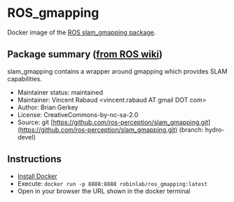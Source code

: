 # ROS_gmapping

Docker image of the [ROS slam_gmapping package](http://wiki.ros.org/slam_gmapping?distro=kinetic).

## Package summary ([from ROS wiki](http://wiki.ros.org/slam_gmapping?distro=kinetic))

slam_gmapping contains a wrapper around gmapping which provides SLAM capabilities.

* Maintainer status: maintained
* Maintainer: Vincent Rabaud <vincent.rabaud AT gmail DOT com>
* Author: Brian Gerkey
* License: CreativeCommons-by-nc-sa-2.0
* Source: git [https://github.com/ros-perception/slam_gmapping.git](https://github.com/ros-perception/slam_gmapping.git) (branch: hydro-devel)

## Instructions

* [Install Docker](https://docs.docker.com/install/)
* Execute: ``docker run -p 8888:8888 robinlab/ros_gmapping:latest``
* Open in your browser the URL shown in the docker terminal
